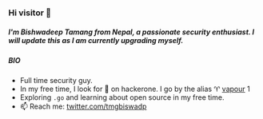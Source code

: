 ### Hi visitor 👋

##### I'm Bishwadeep Tamang from Nepal, a passionate security enthusiast. I will update this as I am currently upgrading myself.

##### BIO

- Full time security guy.
- In my free time, I look for 🐛 on hackerone. I go by the alias ♈ [vapour](https://hackerone.com/vapour) 1
- Exploring `.go` and learning about open source in my free time.
- 📫 Reach me: [twitter.com/tmgbiswadp](https://twitter.com/tmgbiswadp)
